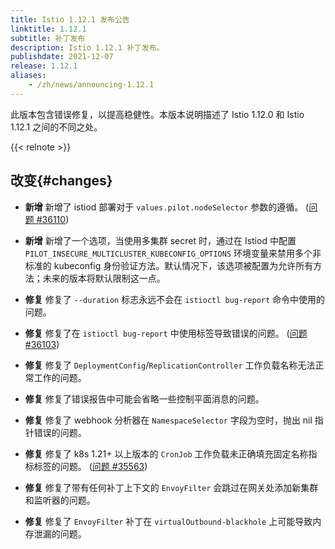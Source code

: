 ```yaml
---
title: Istio 1.12.1 发布公告
linktitle: 1.12.1
subtitle: 补丁发布
description: Istio 1.12.1 补丁发布。
publishdate: 2021-12-07
release: 1.12.1
aliases:
    - /zh/news/announcing-1.12.1
---
```


此版本包含错误修复，以提高稳健性。本版本说明描述了 Istio 1.12.0 和 Istio 1.12.1 之间的不同之处。

{{< relnote >}}

## 改变{#changes}

- **新增** 新增了 istiod 部署对于 `values.pilot.nodeSelector` 参数的遵循。
  ([问题 #36110](https://github.com/istio/istio/issues/36110))

- **新增** 新增了一个选项，当使用多集群 secret 时，通过在 Istiod 中配置 `PILOT_INSECURE_MULTICLUSTER_KUBECONFIG_OPTIONS` 环境变量来禁用多个非标准的 kubeconfig 身份验证方法。默认情况下，该选项被配置为允许所有方法；未来的版本将默认限制这一点。

- **修复** 修复了 `--duration` 标志永远不会在 `istioctl bug-report` 命令中使用的问题。

- **修复** 修复了在 `istioctl bug-report` 中使用标签导致错误的问题。
  ([问题 #36103](https://github.com/istio/istio/issues/36103))

- **修复** 修复了 `DeploymentConfig`/`ReplicationController` 工作负载名称无法正常工作的问题。

- **修复** 修复了错误报告中可能会省略一些控制平面消息的问题。

- **修复** 修复了 webhook 分析器在 `NamespaceSelector` 字段为空时，抛出 nil 指针错误的问题。

- **修复** 修复了 k8s 1.21+ 以上版本的 `CronJob` 工作负载未正确填充固定名称指标标签的问题。
  ([问题 #35563](https://github.com/istio/istio/issues/35563))

- **修复** 修复了带有任何补丁上下文的 `EnvoyFilter` 会跳过在网关处添加新集群和监听器的问题。

- **修复** 修复了 `EnvoyFilter` 补丁在 `virtualOutbound-blackhole` 上可能导致内存泄漏的问题。
